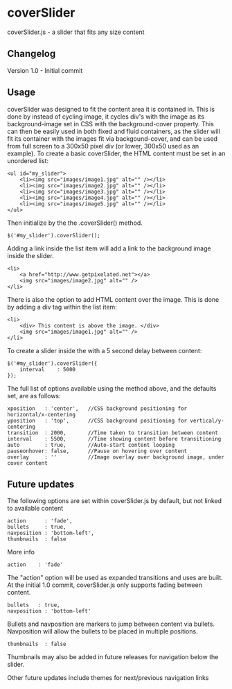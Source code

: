 coverSlider
===========

coverSlider.js - a slider that fits any size content

Changelog
---------

Version 1.0 - Initial commit


Usage
-----

coverSlider was designed to fit the content area it is contained in. This is done by instead of cycling image, it cycles div's with the image as its background-image set in CSS with the background-cover property. This can then be easily used in both fixed and fluid containers, as the slider will fit its container with the images fit via backgound-cover, and can be used from full screen to a 300x50 pixel div (or lower, 300x50 used as an example). To create a basic coverSlider, the HTML content must be set in an unordered list:
```
<ul id="my_slider">
	<li><img src="images/image1.jpg" alt="" /></li>
	<li><img src="images/image2.jpg" alt="" /></li>
	<li><img src="images/image3.jpg" alt="" /></li>
	<li><img src="images/image4.jpg" alt="" /></li>
	<li><img src="images/image5.jpg" alt="" /></li>
</ul>
```

Then initialize by the the .coverSlider() method.
```
$('#my_slider').coverSlider();
```

Adding a link inside the list item will add a link to the background image inside the slider.

```
<li>
	<a href="http://www.getpixelated.net"></a>
	<img src="images/image2.jpg" alt="" />
</li>
```

There is also the option to add HTML content over the image. This is done by adding a div tag within the list item:

```
<li>
	<div> This content is above the image. </div>
	<img src="images/image1.jpg" alt="" />
</li>
```


To create a slider inside the  with a 5 second delay between content:

	$('#my_slider').coverSlider({
		interval	: 5000
	});


The full list of options available using the method above, and the defaults set, are as follows:

 	xposition	: 'center',   //CSS background positioning for horizontal/x-centering
	yposition	: 'top',      //CSS background positioning for vertical/y-centering
	transition	: 2000,       //Time taken to transition between content
	interval	: 5500,       //Time showing content before transitioning 
	auto		: true,       //Auto-start content looping
	pauseonhover: false,      //Pause on hovering over content
	overlay		: ''          //Image overlay over background image, under cover content


Future updates
--------------

The following options are set within coverSlider.js by default, but not linked to available content

    action		: 'fade', 
    bullets		: true,
    navposition	: 'bottom-left',
    thumbnails	: false
	

More info

    action    : 'fade'
  
The "action" option will be used as expanded transitions and uses are built. At the initial 1.0 commit, coverSlider.js only supports fading between content.

    bullets   : true,
    navposition	: 'bottom-left'
	
Bullets and navposition are markers to jump between content via bullets. Navposition will allow the bullets to be placed in multiple positions.

	thumbnails	: false
	
Thumbnails may also be added in future releases for navigation below the slider. 


Other future updates include themes for next/previous navigation links
		
